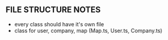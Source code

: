 ## FILE STRUCTURE NOTES
 * every class should have it's own file
 * class for user, company, map (Map.ts, User.ts, Company.ts)
